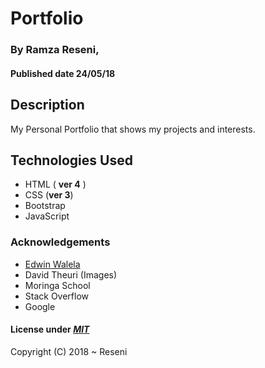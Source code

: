 # Portfolio

### By **Ramza Reseni**, 
#### Published date **24/05/18**


## Description

My Personal Portfolio that shows my projects and interests.


## Technologies Used
- HTML ( **ver 4** )
- CSS (**ver 3**)
- Bootstrap
- JavaScript


### Acknowledgements

- [Edwin Walela](https://github.com/EdwinWalela)
- David Theuri (Images)
- Moringa School
- Stack Overflow
- Google



#### License under [***MIT***](https://github.com/ramza007/Portfolio/blob/master/LICENSE)

Copyright (C) 2018 ~ Reseni